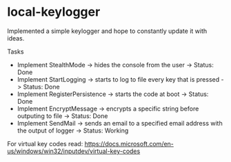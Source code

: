 # local-keylogger
Implemented a simple keylogger and hope to constantly update it with ideas.

Tasks</br>
<ul>
  <li>Implement StealthMode -> hides the console from the user -> Status: Done</li>
  <li>Implement StartLogging -> starts to log to file every key that is pressed -> Status: Done</li>
  <li>Implement RegisterPersistence -> starts the code at boot -> Status: Done</li>
  <li>Implement EncryptMessage -> encrypts a specific string before outputing to file -> Status: Done </li>
  <li>Implement SendMail -> sends an email to a specified email address with the output of logger -> Status: Working </li>
</ul>

For virtual key codes read: https://docs.microsoft.com/en-us/windows/win32/inputdev/virtual-key-codes
